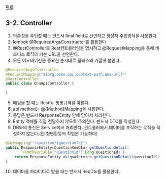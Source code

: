 [뒤로](3-Spring개발가이드.md)
## 3-2. Controller

1. 의존성을 주입할 때는 반드시 final field로 선언하고 생성자 주입방식을 사용한다.
2. lombok @RequiredArgsConstructor를 활용한다
3. @RestController로 Rest컨트롤러임을 명시하고 @RequestMapping을 통해 비즈니스 로직의 기본 URL을 선언한다.
4. 모든 어노테이션은 중요한 순서대로 클래스와 가깝게 붙인다.
```java
@RequiredArgsConstructor
@RequestMapping("${org.oome.api.context-path.qna-url}")
@RestController
public class QnaApiController {
    
}
```
5. 매핑을 할 때는 Restful 명명규칙을 따른다.
6. api method는 @{Method}Mapping을 사용한다.
7. 응답은 반드시 ResponseEntity 안에 담아서 처리한다.
8. Entity 객체를 직접 전달하지 않도록 주의한다. 반드시 DTO를 작성한다.
9. DB와의 통신은 Service에서 처리한다. 컨트롤러에서 데이터를 조작하는 로직을 작성하지 않는다.(단 형변환등의 작업은 가능하다)
```java
@GetMapping("/question/{questionId}")
public ResponseEntity<QuestionResDto> getQuestionDetail(
        @PathVariable("questionId") Long questionId) {
    return ResponseEntity.ok(qnaService.getQuestionDetail(questionId));
}
```
10. 데이터를 파라미터로 받을 때는 반드시 ReqDto를 활용한다.